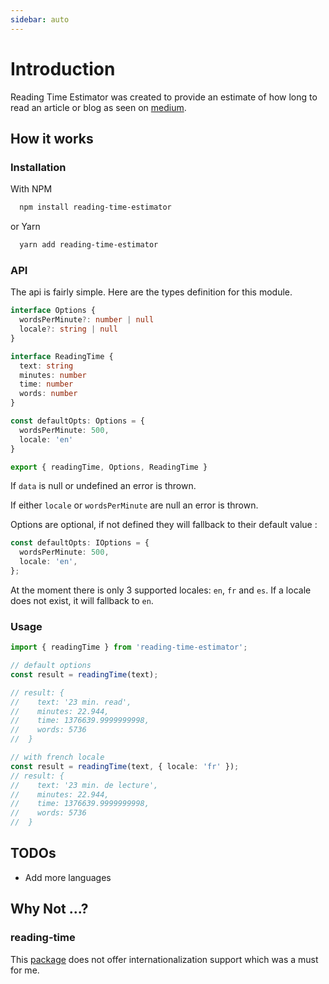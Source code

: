 ```yaml
---
sidebar: auto
---
```


# Introduction

Reading Time Estimator was created to provide an estimate of how long to read an
article or blog as seen on [medium](https://medium.com/).

## How it works

### Installation

With NPM

```bash
  npm install reading-time-estimator
```

or Yarn

```bash
  yarn add reading-time-estimator
```

### API

The api is fairly simple. Here are the types definition for this module.

```typescript
interface Options {
  wordsPerMinute?: number | null
  locale?: string | null
}

interface ReadingTime {
  text: string
  minutes: number
  time: number
  words: number
}

const defaultOpts: Options = {
  wordsPerMinute: 500,
  locale: 'en'
}

export { readingTime, Options, ReadingTime }
```

If `data` is null or undefined an error is thrown.

If either `locale` or `wordsPerMinute` are null an error is thrown.

Options are optional, if not defined they will fallback to their default value :

```typescript
const defaultOpts: IOptions = {
  wordsPerMinute: 500,
  locale: 'en',
};
```

At the moment there is only 3 supported locales: `en`, `fr` and `es`. If a
locale does not exist, it will fallback to `en`.

### Usage

```typescript
import { readingTime } from 'reading-time-estimator';

// default options
const result = readingTime(text);

// result: {
//    text: '23 min. read',
//    minutes: 22.944,
//    time: 1376639.9999999998,
//    words: 5736
//  }

// with french locale
const result = readingTime(text, { locale: 'fr' });
// result: {
//    text: '23 min. de lecture',
//    minutes: 22.944,
//    time: 1376639.9999999998,
//    words: 5736
//  }
```

## TODOs

- Add more languages

## Why Not ...?

### reading-time

This [package](https://www.npmjs.com/package/reading-time) does not offer
internationalization support which was a must for me.
